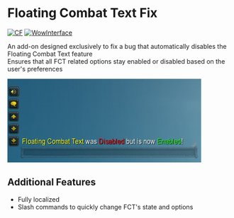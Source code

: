 # Floating Combat Text Fix
[![CF](https://img.shields.io/badge/Download-CurseForge-orange)](https://www.curseforge.com/wow/addons/floating-combat-text-fix) [![WowInterface](https://img.shields.io/badge/Download-WoWInterface-blue)](https://www.wowinterface.com/downloads/info26603-FloatingCombatTextFix.html)

An add-on designed exclusively to fix a bug that automatically disables the Floating Combat Text feature\
Ensures that all FCT related options stay enabled or disabled based on the user's preferences

![Chat Message](Chat_Message.jpg)

## Additional Features
* Fully localized
* Slash commands to quickly change FCT's state and options
